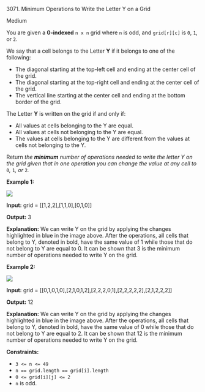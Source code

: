 3071\. Minimum Operations to Write the Letter Y on a Grid

Medium

You are given a **0-indexed** `n x n` grid where `n` is odd, and `grid[r][c]` is `0`, `1`, or `2`.

We say that a cell belongs to the Letter **Y** if it belongs to one of the following:

*   The diagonal starting at the top-left cell and ending at the center cell of the grid.
*   The diagonal starting at the top-right cell and ending at the center cell of the grid.
*   The vertical line starting at the center cell and ending at the bottom border of the grid.

The Letter **Y** is written on the grid if and only if:

*   All values at cells belonging to the Y are equal.
*   All values at cells not belonging to the Y are equal.
*   The values at cells belonging to the Y are different from the values at cells not belonging to the Y.

Return _the **minimum** number of operations needed to write the letter Y on the grid given that in one operation you can change the value at any cell to_ `0`_,_ `1`_,_ _or_ `2`_._

**Example 1:**

![](https://assets.leetcode.com/uploads/2024/01/22/y2.png)

**Input:** grid = [[1,2,2],[1,1,0],[0,1,0]]

**Output:** 3

**Explanation:** We can write Y on the grid by applying the changes highlighted in blue in the image above. After the operations, all cells that belong to Y, denoted in bold, have the same value of 1 while those that do not belong to Y are equal to 0. It can be shown that 3 is the minimum number of operations needed to write Y on the grid.

**Example 2:**

![](https://assets.leetcode.com/uploads/2024/01/22/y3.png)

**Input:** grid = [[0,1,0,1,0],[2,1,0,1,2],[2,2,2,0,1],[2,2,2,2,2],[2,1,2,2,2]]

**Output:** 12

**Explanation:** We can write Y on the grid by applying the changes highlighted in blue in the image above. After the operations, all cells that belong to Y, denoted in bold, have the same value of 0 while those that do not belong to Y are equal to 2. It can be shown that 12 is the minimum number of operations needed to write Y on the grid.

**Constraints:**

*   `3 <= n <= 49`
*   `n == grid.length == grid[i].length`
*   `0 <= grid[i][j] <= 2`
*   `n` is odd.